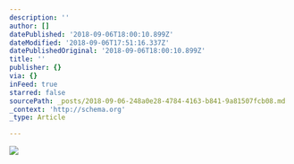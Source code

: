 ```yaml
---
description: ''
author: []
datePublished: '2018-09-06T18:00:10.899Z'
dateModified: '2018-09-06T17:51:16.337Z'
datePublishedOriginal: '2018-09-06T18:00:10.899Z'
title: ''
publisher: {}
via: {}
inFeed: true
starred: false
sourcePath: _posts/2018-09-06-248a0e28-4784-4163-b841-9a81507fcb08.md
_context: 'http://schema.org'
_type: Article

---
```

![](https://the-grid-user-content.s3-us-west-2.amazonaws.com/9c6c2d9c-6b81-42bb-a137-2940398f27d7.jpg)